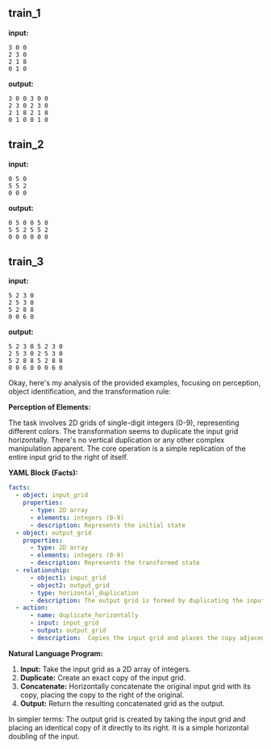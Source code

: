 
## train_1

**input:**
```
3 0 0
2 3 0
2 1 8
0 1 0
```


**output:**
```
3 0 0 3 0 0
2 3 0 2 3 0
2 1 8 2 1 8
0 1 0 0 1 0
```


## train_2

**input:**
```
0 5 0
5 5 2
0 0 0
```


**output:**
```
0 5 0 0 5 0
5 5 2 5 5 2
0 0 0 0 0 0
```


## train_3

**input:**
```
5 2 3 0
2 5 3 0
5 2 8 8
0 0 6 0
```


**output:**
```
5 2 3 0 5 2 3 0
2 5 3 0 2 5 3 0
5 2 8 8 5 2 8 8
0 0 6 0 0 0 6 0
```

Okay, here's my analysis of the provided examples, focusing on perception, object identification, and the transformation rule:

**Perception of Elements:**

The task involves 2D grids of single-digit integers (0-9), representing different colors. The transformation seems to duplicate the input grid horizontally. There's no vertical duplication or any other complex manipulation apparent. The core operation is a simple replication of the entire input grid to the right of itself.

**YAML Block (Facts):**


```yaml
facts:
  - object: input_grid
    properties:
      - type: 2D array
      - elements: integers (0-9)
      - description: Represents the initial state
  - object: output_grid
    properties:
      - type: 2D array
      - elements: integers (0-9)
      - description: Represents the transformed state
  - relationship:
      - object1: input_grid
      - object2: output_grid
      - type: horizontal_duplication
      - description: The output grid is formed by duplicating the input grid horizontally.
  - action:
      - name: duplicate_horizontally
      - input: input_grid
      - output: output_grid
      - description:  Copies the input grid and places the copy adjacent to the right.
```


**Natural Language Program:**

1.  **Input:** Take the input grid as a 2D array of integers.
2.  **Duplicate:** Create an exact copy of the input grid.
3.  **Concatenate:** Horizontally concatenate the original input grid with its copy, placing the copy to the right of the original.
4.  **Output:** Return the resulting concatenated grid as the output.

In simpler terms: The output grid is created by taking the input grid and placing an identical copy of it directly to its right. It is a simple horizontal doubling of the input.

